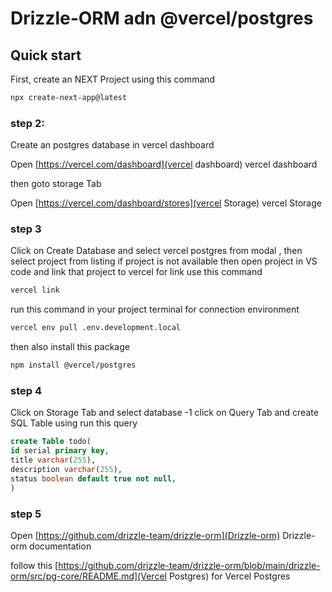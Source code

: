 # Drizzle-ORM adn @vercel/postgres

## Quick start

First, create an NEXT Project using this command

```bash
npx create-next-app@latest

```

### step 2:

Create an postgres database in vercel dashboard

Open [https://vercel.com/dashboard](vercel dashboard) vercel dashboard

then goto storage Tab

Open [https://vercel.com/dashboard/stores](vercel Storage) vercel Storage

### step 3

Click on Create Database and select vercel postgres from modal , then select project from listing if project is not available then open project in VS code and link that project to vercel for link use this command

```bash
vercel link

```

run this command in your project terminal for connection environment

```bash
vercel env pull .env.development.local
```

then also install this package

```bash
npm install @vercel/postgres
```

### step 4

Click on Storage Tab and select database
-1 click on Query Tab and create SQL Table using run this query

```sql
create Table todo(
id serial primary key,
title varchar(255),
description varchar(255),
status boolean default true not null,
)
```

### step 5

Open [https://github.com/drizzle-team/drizzle-orm](Drizzle-orm) Drizzle-orm documentation

follow this [https://github.com/drizzle-team/drizzle-orm/blob/main/drizzle-orm/src/pg-core/README.md](Vercel Postgres) for Vercel Postgres

